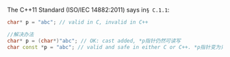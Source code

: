 The C++11 Standard (ISO/IEC 14882:2011) says in`§ C.1.1`:

```cpp
char* p = "abc"; // valid in C, invalid in C++

//解决办法
char* p = (char*)"abc"; // OK: cast added, *p指针仍然可读写
char const *p = "abc"; // valid and safe in either C or C++. *p指针变为只读指针
```








